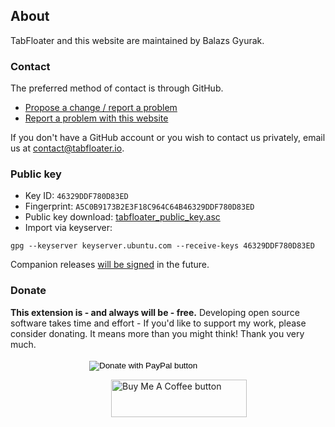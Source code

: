 ## **About**

TabFloater and this website are maintained by Balazs Gyurak.

### Contact

The preferred method of contact is through GitHub.

 * <a href="https://github.com/tabfloater/tabfloater/issues/new/choose" target="_blank" rel="noopener">Propose a change / report a problem</a>
 * <a href="https://github.com/tabfloater/tabfloater.github.io/issues/new" target="_blank" rel="noopener">Report a problem with this website</a>

If you don't have a GitHub account or you wish to contact us privately, email us at [contact@tabfloater.io](mailto:contact@tabfloater.io).

### Public key

 * Key ID: `46329DDF780D83ED`
 * Fingerprint: `A5C0B9173B2E3F18C964C64B46329DDF780D83ED`
 * Public key download: [tabfloater_public_key.asc](tabfloater_public_key.asc)
 * Import via keyserver:
```
gpg --keyserver keyserver.ubuntu.com --receive-keys 46329DDF780D83ED
```

Companion releases <a href="https://github.com/tabfloater/tabfloater/issues/198" target="_blank" rel="noopener">will be signed</a> in the future.

### Donate

**This extension is - and always will be - free.** Developing open source software takes time and effort - If you'd like to support my work, please consider donating. It means more than you might think! Thank you very much.

<div style="margin-top: 2%;">
    <form action="https://www.paypal.com/donate" method="post" target="_blank" rel="noopener"
        style="display: inline-block; margin-top: 0.5%; margin-left: 25%;">
        <input type="hidden" name="hosted_button_id" value="8E2GR6WXHNY48" />
        <input type="image" src="https://www.paypalobjects.com/en_US/GB/i/btn/btn_donateCC_LG.gif" name="submit"
            title="PayPal - The safer, easier way to pay online!" alt="Donate with PayPal button" />
        <img alt="Paypal icon" src="https://www.paypalobjects.com/en_GB/i/scr/pixel.gif" width="1" height="1" />
    </form>
    <a href="https://www.buymeacoffee.com/ba32107" target="_blank" rel="noopener"
        style="float: right; display: inline-block; margin-right: 25%;"><img
            src="https://cdn.buymeacoffee.com/buttons/v2/default-yellow.png" alt="Buy Me A Coffee button"
            title="Donate on Buy Me A Coffe" style="height: 60px !important;width: 217px !important;"></a>
</div>